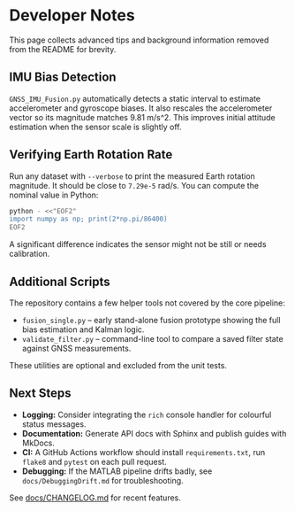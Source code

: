 # Developer Notes

This page collects advanced tips and background information removed from the README for brevity.

## IMU Bias Detection
`GNSS_IMU_Fusion.py` automatically detects a static interval to estimate accelerometer and gyroscope biases. It also rescales the accelerometer vector so its magnitude matches 9.81 m/s^2. This improves initial attitude estimation when the sensor scale is slightly off.

## Verifying Earth Rotation Rate
Run any dataset with `--verbose` to print the measured Earth rotation magnitude. It should be close to `7.29e-5` rad/s. You can compute the nominal value in Python:

```bash
python - <<"EOF2"
import numpy as np; print(2*np.pi/86400)
EOF2
```

A significant difference indicates the sensor might not be still or needs calibration.

## Additional Scripts
The repository contains a few helper tools not covered by the core pipeline:

- `fusion_single.py` – early stand-alone fusion prototype showing the full bias estimation and Kalman logic.
- `validate_filter.py` – command-line tool to compare a saved filter state against GNSS measurements.

These utilities are optional and excluded from the unit tests.

## Next Steps
- **Logging:** Consider integrating the `rich` console handler for colourful status messages.
- **Documentation:** Generate API docs with Sphinx and publish guides with MkDocs.
- **CI:** A GitHub Actions workflow should install `requirements.txt`, run `flake8` and `pytest` on each pull request.
- **Debugging:** If the MATLAB pipeline drifts badly, see `docs/DebuggingDrift.md` for troubleshooting.

See [docs/CHANGELOG.md](CHANGELOG.md) for recent features.

